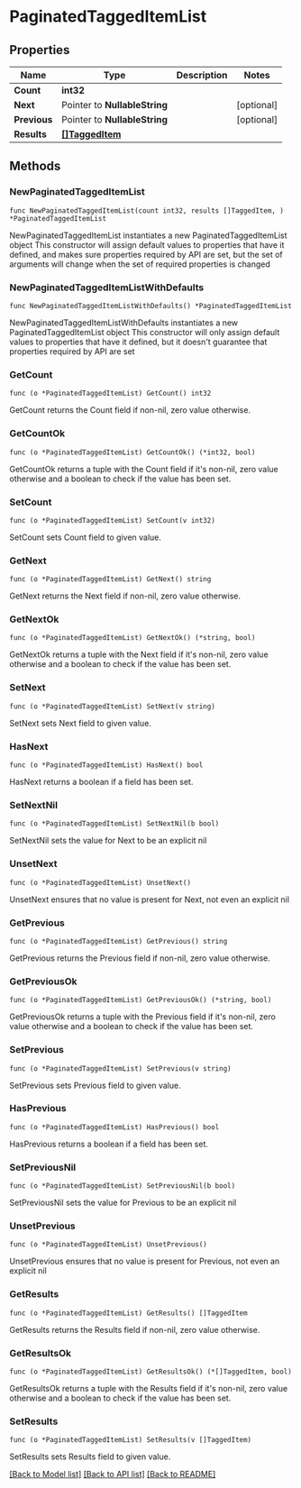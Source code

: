 # PaginatedTaggedItemList

## Properties

Name | Type | Description | Notes
------------ | ------------- | ------------- | -------------
**Count** | **int32** |  | 
**Next** | Pointer to **NullableString** |  | [optional] 
**Previous** | Pointer to **NullableString** |  | [optional] 
**Results** | [**[]TaggedItem**](TaggedItem.md) |  | 

## Methods

### NewPaginatedTaggedItemList

`func NewPaginatedTaggedItemList(count int32, results []TaggedItem, ) *PaginatedTaggedItemList`

NewPaginatedTaggedItemList instantiates a new PaginatedTaggedItemList object
This constructor will assign default values to properties that have it defined,
and makes sure properties required by API are set, but the set of arguments
will change when the set of required properties is changed

### NewPaginatedTaggedItemListWithDefaults

`func NewPaginatedTaggedItemListWithDefaults() *PaginatedTaggedItemList`

NewPaginatedTaggedItemListWithDefaults instantiates a new PaginatedTaggedItemList object
This constructor will only assign default values to properties that have it defined,
but it doesn't guarantee that properties required by API are set

### GetCount

`func (o *PaginatedTaggedItemList) GetCount() int32`

GetCount returns the Count field if non-nil, zero value otherwise.

### GetCountOk

`func (o *PaginatedTaggedItemList) GetCountOk() (*int32, bool)`

GetCountOk returns a tuple with the Count field if it's non-nil, zero value otherwise
and a boolean to check if the value has been set.

### SetCount

`func (o *PaginatedTaggedItemList) SetCount(v int32)`

SetCount sets Count field to given value.


### GetNext

`func (o *PaginatedTaggedItemList) GetNext() string`

GetNext returns the Next field if non-nil, zero value otherwise.

### GetNextOk

`func (o *PaginatedTaggedItemList) GetNextOk() (*string, bool)`

GetNextOk returns a tuple with the Next field if it's non-nil, zero value otherwise
and a boolean to check if the value has been set.

### SetNext

`func (o *PaginatedTaggedItemList) SetNext(v string)`

SetNext sets Next field to given value.

### HasNext

`func (o *PaginatedTaggedItemList) HasNext() bool`

HasNext returns a boolean if a field has been set.

### SetNextNil

`func (o *PaginatedTaggedItemList) SetNextNil(b bool)`

 SetNextNil sets the value for Next to be an explicit nil

### UnsetNext
`func (o *PaginatedTaggedItemList) UnsetNext()`

UnsetNext ensures that no value is present for Next, not even an explicit nil
### GetPrevious

`func (o *PaginatedTaggedItemList) GetPrevious() string`

GetPrevious returns the Previous field if non-nil, zero value otherwise.

### GetPreviousOk

`func (o *PaginatedTaggedItemList) GetPreviousOk() (*string, bool)`

GetPreviousOk returns a tuple with the Previous field if it's non-nil, zero value otherwise
and a boolean to check if the value has been set.

### SetPrevious

`func (o *PaginatedTaggedItemList) SetPrevious(v string)`

SetPrevious sets Previous field to given value.

### HasPrevious

`func (o *PaginatedTaggedItemList) HasPrevious() bool`

HasPrevious returns a boolean if a field has been set.

### SetPreviousNil

`func (o *PaginatedTaggedItemList) SetPreviousNil(b bool)`

 SetPreviousNil sets the value for Previous to be an explicit nil

### UnsetPrevious
`func (o *PaginatedTaggedItemList) UnsetPrevious()`

UnsetPrevious ensures that no value is present for Previous, not even an explicit nil
### GetResults

`func (o *PaginatedTaggedItemList) GetResults() []TaggedItem`

GetResults returns the Results field if non-nil, zero value otherwise.

### GetResultsOk

`func (o *PaginatedTaggedItemList) GetResultsOk() (*[]TaggedItem, bool)`

GetResultsOk returns a tuple with the Results field if it's non-nil, zero value otherwise
and a boolean to check if the value has been set.

### SetResults

`func (o *PaginatedTaggedItemList) SetResults(v []TaggedItem)`

SetResults sets Results field to given value.



[[Back to Model list]](../README.md#documentation-for-models) [[Back to API list]](../README.md#documentation-for-api-endpoints) [[Back to README]](../README.md)



